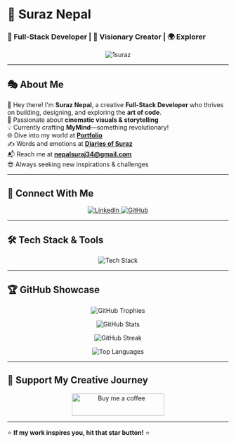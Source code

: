 # 🌟 **Suraz Nepal**  
### 🎨 Full-Stack Developer | 🚀 Visionary Creator | 🌍 Explorer  

<p align="center">
  <img src="https://komarev.com/ghpvc/?username=1suraz&label=Profile%20views&color=ff69b4&style=flat" alt="1suraz" />
</p>

---

## 🎭 **About Me**  
👋 Hey there! I'm **Suraz Nepal**, a creative **Full-Stack Developer** who thrives on building, designing, and exploring the **art of code**.  
🎥 Passionate about **cinematic visuals & storytelling**  
💡 Currently crafting **MyMind**—something revolutionary!  
🌐 Dive into my world at **[Portfolio](https://personal-portfolio-suraz.vercel.app)**  
✍️ Words and emotions at **[Diaries of Suraz](https://diariesofsuraz.blog/)**  
📬 Reach me at **nepalsuraj34@gmail.com**  
😎 Always seeking new inspirations & challenges  

---

## 🔗 **Connect With Me**  
<p align="center">
  <a href="https://linkedin.com/in/suraznepal" target="_blank">
    <img src="https://img.shields.io/badge/LinkedIn-0077B5?style=for-the-badge&logo=linkedin&logoColor=white" alt="LinkedIn" />
  </a>
  <a href="https://github.com/1suraz" target="_blank">
    <img src="https://img.shields.io/badge/GitHub-181717?style=for-the-badge&logo=github&logoColor=white" alt="GitHub" />
  </a>
</p>

---

## 🛠️ **Tech Stack & Tools**  
<p align="center">
  <img src="https://skillicons.dev/icons?i=html,css,js,angular,react,nodejs,python,java,mysql,mongodb,docker,git" alt="Tech Stack" />
</p>

---

## 🏆 **GitHub Showcase**  
<p align="center">
  <img src="https://github-profile-trophy.vercel.app/?username=1suraz&theme=onestar&no-frame=true&margin-w=10&margin-h=10" alt="GitHub Trophies" />
</p>

<p align="center">
  <img src="https://github-readme-stats.vercel.app/api?username=1suraz&show_icons=true&theme=github_dark" alt="GitHub Stats" />
</p>

<p align="center">
  <img src="https://github-readme-streak-stats.herokuapp.com/?user=1suraz&theme=github-dark-blue" alt="GitHub Streak" />
</p>

<p align="center">
  <img src="https://github-readme-stats.vercel.app/api/top-langs/?username=1suraz&layout=compact&theme=github_dark" alt="Top Languages" />
</p>

---

## 🎨 **Support My Creative Journey**  
<p align="center">
  <a href="https://www.buymeacoffee.com/Buy me a coffee">
    <img src="https://img.shields.io/badge/Buy%20Me%20a%20Coffee-F9A826?style=for-the-badge&logo=buymeacoffee&logoColor=white" height="50" width="210" alt="Buy me a coffee" />
  </a>
</p>

---

⭐ **If my work inspires you, hit that star button!** ⭐
